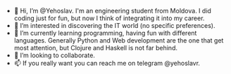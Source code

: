 - 👋 Hi, I’m @Yehoslav. I'm an engineering student from Moldova. I did coding just for fun, but now I think of integrating it into my career.
- 👀 I’m interested in discovering the IT world (no specific preferences).
- 🌱 I’m currently learning programming, having fun with different languages. Generally Python and Web development are the one that get most attention, but Clojure and Haskell is not far behind.
- 💞️ I’m looking to collaborate.
- 📫 If you really want you can reach me on telegram @yehoslavr.

<!---
Yehoslav/Yehoslav is a ✨ special ✨ repository because its `README.md` (this file) appears on your GitHub profile.
You can click the Preview link to take a look at your changes.
--->
